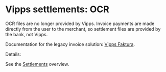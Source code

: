 <!-- START_METADATA
---
title: Settlements: OCR
sidebar_position: 35
---
END_METADATA -->

# Vipps settlements: OCR

OCR files are no longer provided by Vipps.
Invoice payments are made directly from the user to the merchant, so settlement files
are provided by the bank, not Vipps.

Documentation for the legacy invoice solution: [Vipps Faktura](./vipps-invoice-api-vipps-faktura.pdf).

Details: 

See the [Settlements](..) overview.

